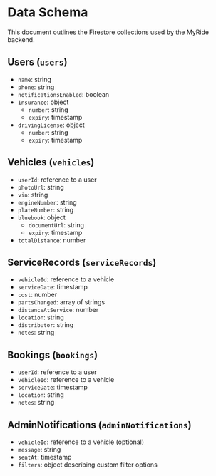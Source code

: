 # Data Schema

This document outlines the Firestore collections used by the MyRide backend.

## Users (`users`)
- `name`: string
- `phone`: string
- `notificationsEnabled`: boolean
- `insurance`: object
  - `number`: string
  - `expiry`: timestamp
- `drivingLicense`: object
  - `number`: string
  - `expiry`: timestamp

## Vehicles (`vehicles`)
- `userId`: reference to a user
- `photoUrl`: string
- `vin`: string
- `engineNumber`: string
- `plateNumber`: string
- `bluebook`: object
  - `documentUrl`: string
  - `expiry`: timestamp
- `totalDistance`: number

## ServiceRecords (`serviceRecords`)
- `vehicleId`: reference to a vehicle
- `serviceDate`: timestamp
- `cost`: number
- `partsChanged`: array of strings
- `distanceAtService`: number
- `location`: string
- `distributor`: string
- `notes`: string

## Bookings (`bookings`)
- `userId`: reference to a user
- `vehicleId`: reference to a vehicle
- `serviceDate`: timestamp
- `location`: string
- `notes`: string

## AdminNotifications (`adminNotifications`)
- `vehicleId`: reference to a vehicle (optional)
- `message`: string
- `sentAt`: timestamp
- `filters`: object describing custom filter options
